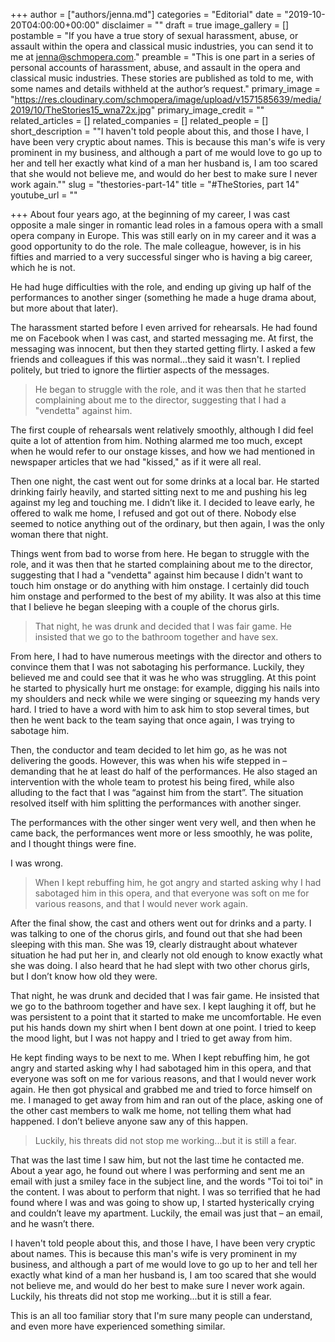 +++
author = ["authors/jenna.md"]
categories = "Editorial"
date = "2019-10-20T04:00:00+00:00"
disclaimer = ""
draft = true
image_gallery = []
postamble = "If you have a true story of sexual harassment, abuse, or assault within the opera and classical music industries, you can send it to me at [jenna@schmopera.com](mailto:jenna@schmopera.com)."
preamble = "This is one part in a series of personal accounts of harassment, abuse, and assault in the opera and classical music industries. These stories are published as told to me, with some names and details withheld at the author’s request."
primary_image = "https://res.cloudinary.com/schmopera/image/upload/v1571585639/media/2019/10/TheStories15_wna72x.jpg"
primary_image_credit = ""
related_articles = []
related_companies = []
related_people = []
short_description = "\"I haven't told people about this, and those I have, I have been very cryptic about names. This is because this man's wife is very prominent in my business, and although a part of me would love to go up to her and tell her exactly what kind of a man her husband is, I am too scared that she would not believe me, and would do her best to make sure I never work again.\""
slug = "thestories-part-14"
title = "#TheStories, part 14"
youtube_url = ""

+++
About four years ago, at the beginning of my career, I was cast opposite a male singer in romantic lead roles in a famous opera with a small opera company in Europe. This was still early on in my career and it was a good opportunity to do the role. The male colleague, however, is in his fifties and married to a very successful singer who is having a big career, which he is not.

He had huge difficulties with the role, and ending up giving up half of the performances to another singer (something he made a huge drama about, but more about that later).

The harassment started before I even arrived for rehearsals. He had found me on Facebook when I was cast, and started messaging me. At first, the messaging was innocent, but then they started getting flirty. I asked a few friends and colleagues if this was normal…they said it wasn't. I replied politely, but tried to ignore the flirtier aspects of the messages.

> He began to struggle with the role, and it was then that he started complaining about me to the director, suggesting that I had a "vendetta" against him.

The first couple of rehearsals went relatively smoothly, although I did feel quite a lot of attention from him. Nothing alarmed me too much, except when he would refer to our onstage kisses, and how we had mentioned in newspaper articles that we had "kissed," as if it were all real.

Then one night, the cast went out for some drinks at a local bar. He started drinking fairly heavily, and started sitting next to me and pushing his leg against my leg and touching me. I didn’t like it. I decided to leave early, he offered to walk me home, I refused and got out of there. Nobody else seemed to notice anything out of the ordinary, but then again, I was the only woman there that night.

Things went from bad to worse from here. He began to struggle with the role, and it was then that he started complaining about me to the director, suggesting that I had a "vendetta" against him because I didn't want to touch him onstage or do anything with him onstage. I certainly did touch him onstage and performed to the best of my ability. It was also at this time that I believe he began sleeping with a couple of the chorus girls.

> That night, he was drunk and decided that I was fair game. He insisted that we go to the bathroom together and have sex.

From here, I had to have numerous meetings with the director and others to convince them that I was not sabotaging his performance. Luckily, they believed me and could see that it was he who was struggling. At this point he started to physically hurt me onstage: for example, digging his nails into my shoulders and neck while we were singing or squeezing my hands very hard. I tried to have a word with him to ask him to stop several times, but then he went back to the team saying that once again, I was trying to sabotage him.

Then, the conductor and team decided to let him go, as he was not delivering the goods. However, this was when his wife stepped in – demanding that he at least do half of the performances. He also staged an intervention with the whole team to protest his being fired, while also alluding to the fact that I was “against him from the start”. The situation resolved itself with him splitting the performances with another singer.

The performances with the other singer went very well, and then when he came back, the performances went more or less smoothly, he was polite, and I thought things were fine.

I was wrong.

> When I kept rebuffing him, he got angry and started asking why I had sabotaged him in this opera, and that everyone was soft on me for various reasons, and that I would never work again.

After the final show, the cast and others went out for drinks and a party. I was talking to one of the chorus girls, and found out that she had been sleeping with this man. She was 19, clearly distraught about whatever situation he had put her in, and clearly not old enough to know exactly what she was doing. I also heard that he had slept with two other chorus girls, but I don’t know how old they were.

That night, he was drunk and decided that I was fair game. He insisted that we go to the bathroom together and have sex. I kept laughing it off, but he was persistent to a point that it started to make me uncomfortable. He even put his hands down my shirt when I bent down at one point. I tried to keep the mood light, but I was not happy and I tried to get away from him.

He kept finding ways to be next to me. When I kept rebuffing him, he got angry and started asking why I had sabotaged him in this opera, and that everyone was soft on me for various reasons, and that I would never work again. He then got physical and grabbed me and tried to force himself on me. I managed to get away from him and ran out of the place, asking one of the other cast members to walk me home, not telling them what had happened. I don’t believe anyone saw any of this happen.

> Luckily, his threats did not stop me working...but it is still a fear.

That was the last time I saw him, but not the last time he contacted me. About a year ago, he found out where I was performing and sent me an email with just a smiley face in the subject line, and the words "Toi toi toi" in the content. I was about to perform that night. I was so terrified that he had found where I was and was going to show up, I started hysterically crying and couldn’t leave my apartment. Luckily, the email was just that – an email, and he wasn’t there.

I haven't told people about this, and those I have, I have been very cryptic about names. This is because this man's wife is very prominent in my business, and although a part of me would love to go up to her and tell her exactly what kind of a man her husband is, I am too scared that she would not believe me, and would do her best to make sure I never work again. Luckily, his threats did not stop me working...but it is still a fear.

This is an all too familiar story that I'm sure many people can understand, and even more have experienced something similar.